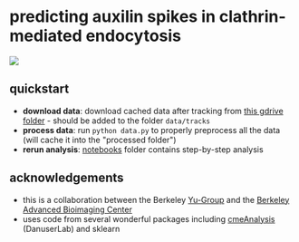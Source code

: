 # predicting auxilin spikes in clathrin-mediated endocytosis

![](https://yu-group.github.io/auxilin-prediction/reports/figs/fig_pipeline.jpg)

## quickstart
- **download data**: download cached data after tracking from [this gdrive folder](https://drive.google.com/drive/folders/1mh2wn0KLtj90j_rfgPUGEJgMZAEl0Yi7?usp=sharing) - should be added to the folder `data/tracks`
- **process data**: run `python data.py` to properly preprocess all the data (will cache it into the "processed folder")
- **rerun analysis**: [notebooks](notebooks) folder contains step-by-step analysis

## acknowledgements
- this is a collaboration between the Berkeley [Yu-Group](https://www.stat.berkeley.edu/~yugroup/) and the [Berkeley Advanced Bioimaging Center](http://abc.berkeley.edu/)
- uses code from several wonderful packages including [cmeAnalysis](https://github.com/DanuserLab/cmeAnalysis) (DanuserLab) and sklearn